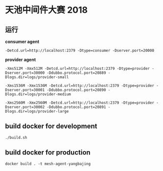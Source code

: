 # 天池中间件大赛 2018

## 运行

**consumer agent**

```
-Detcd.url=http://localhost:2379 -Dtype=consumer -Dserver.port=20000
```

**provider agent**

```
-Xms512M -Xmx512M -Detcd.url=http://localhost:2379 -Dtype=provider -Dserver.port=30000 -Ddubbo.protocol.port=20889 -Dlogs.dir=logs/provider-small

-Xms1536M -Xmx1536M -Detcd.url=http://localhost:2379 -Dtype=provider -Dserver.port=30001 -Ddubbo.protocol.port=20890 -Dlogs.dir=logs/provider-medium

-Xms2560M -Xmx2560M -Detcd.url=http://localhost:2379 -Dtype=provider -Dserver.port=30002 -Ddubbo.protocol.port=20891 -Dlogs.dir=logs/provider-large
```

## build docker for development

```
./build.sh
```

## build docker for production

```
docker build . -t mesh-agent-yangbajing
```
